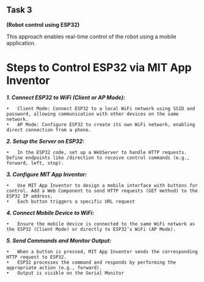 ## Task 3

**(Robot control using ESP32)**

This approach enables real-time control of the robot using a mobile application.

# **Steps to Control ESP32 via MIT App Inventor**

***1.   Connect ESP32 to WiFi (Client or AP Mode):***
 
	•	Client Mode: Connect ESP32 to a local WiFi network using SSID and password, allowing communication with other devices on the same network.
	•	AP Mode: Configure ESP32 to create its own WiFi network, enabling direct connection from a phone.
 
***2.	Setup the Server on ESP32:***
 
	•	In the ESP32 code, set up a WebServer to handle HTTP requests. Define endpoints like /direction to receive control commands (e.g., forward, left, stop).
 
***3.	Configure MIT App Inventor:***
 
	•	Use MIT App Inventor to design a mobile interface with buttons for control. Add a Web Component to send HTTP requests (GET method) to the ESP32 IP address.
	•	Each button triggers a specific URL request
 
***4.	Connect Mobile Device to WiFi:***
 
	•	Ensure the mobile device is connected to the same WiFi network as the ESP32 (Client Mode) or directly to ESP32’s WiFi (AP Mode).
 
***5.	Send Commands and Monitor Output:***
 
	•	When a button is pressed, MIT App Inventor sends the corresponding HTTP request to ESP32.
	•	ESP32 processes the command and responds by performing the appropriate action (e.g., forward).
	•	Output is visible on the Serial Monitor
